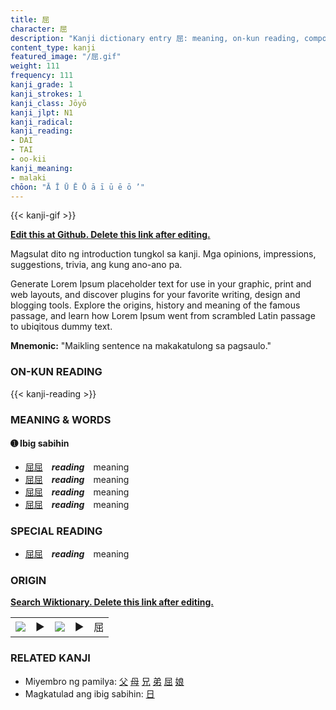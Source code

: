 ```yaml
---
title: 屈
character: 屈
description: "Kanji dictionary entry 屈: meaning, on-kun reading, compounds, origin, related kanji"
content_type: kanji
featured_image: "/屈.gif"
weight: 111
frequency: 111
kanji_grade: 1
kanji_strokes: 1
kanji_class: Jōyō
kanji_jlpt: N1
kanji_radical: 
kanji_reading: 
- DAI
- TAI
- oo-kii
kanji_meaning:
- malaki
chōon: "Ā Ī Ū Ē Ō ā ī ū ē ō ’"
---
```

[//]: # (Don't edit the line below. Kanji animated GIF code is automatically generated.)
{{< kanji-gif >}}

[//]: # (Edit below this line.)

**[Edit this at Github. Delete this link after editing.](https://github.com/tim0g/tim/tree/main/content/kanji/屈/index.md)**

Magsulat dito ng introduction tungkol sa kanji. Mga opinions, impressions, suggestions, trivia, ang kung ano-ano pa.

Generate Lorem Ipsum placeholder text for use in your graphic, print and web layouts, and discover plugins for your favorite writing, design and blogging tools. Explore the origins, history and meaning of the famous passage, and learn how Lorem Ipsum went from scrambled Latin passage to ubiqitous dummy text.
 
**Mnemonic:** "Maikling sentence na makakatulong sa pagsaulo."

### ON-KUN READING

[//]: # (Don't edit the line below. ON-KUN READING code is automatically generated.)
{{< kanji-reading >}}

### MEANING & WORDS

#### ➊ **Ibig sabihin**
  - [屈](../屈)[屈](../屈)　***reading***　meaning
  - [屈](../屈)[屈](../屈)　***reading***　meaning
  - [屈](../屈)[屈](../屈)　***reading***　meaning
  - [屈](../屈)[屈](../屈)　***reading***　meaning

### SPECIAL READING
  - [屈](../屈)[屈](../屈)　***reading***　meaning

### ORIGIN

**[Search Wiktionary. Delete this link after editing.](https://wiktionary.org/wiki/屈)**
<table class="kanji-table"><tr><td>
<img src="60px-屈-bronze.svg.png">
</td><td>▶</td><td>
<img src="60px-屈-oracle.svg.png">
</td><td>▶</td>
<td class="kanji-origin">屈</td>
</tr></table>

### RELATED KANJI
- Miyembro ng pamilya: [父](../父) [母](../母) [兄](../兄) [弟](../弟) [屈](../屈) [娘](../娘)
- Magkatulad ang ibig sabihin: [日](../日)

